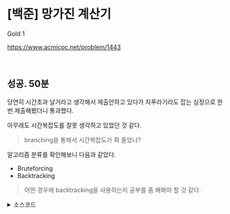 # [백준] 망가진 계산기

Gold 1

https://www.acmicpc.net/problem/1443

<br>

## 성공. 50분

당연히 시간초과 날거라고 생각해서 제출안하고 있다가 지푸라기라도 잡는 심정으로 한번 제출해봤더니 통과했다.

아무래도 시간복잡도를 잘못 생각하고 있었던 것 같다.

> branching을 통해서 시간복잡도가 확 줄었나?

알고리즘 분류를 확인해보니 다음과 같았다.

- Bruteforcing
- Backtracking

> 어떤 경우에 backtracking을 사용하는지 공부를 좀 해봐야 할 것 같다.

<details><summary>소스코드</summary>

```java
import java.io.BufferedReader;
import java.io.InputStreamReader;
import java.util.StringTokenizer;

class Main {

    int D, P;
    int maxResult;

    int recur(int num, int cnt, int mul) {
        if (cnt == P) {
            return mul;
        }
        if (num > 9) return -1;

        int ret = -1;
        for (int i = 0; i <= P - cnt; i++) {
            ret = Math.max(ret, recur(num + 1, cnt + i, mul));
            mul *= num;
            if(mul > maxResult) break;
        }
        return ret;
    }

    int f() {
        int minResult = (1 << P);
        if (minResult > maxResult) return -1;

        return recur(2, 0, 1);
    }

    void run() throws Exception {
        BufferedReader br = new BufferedReader(new InputStreamReader(System.in));
        StringBuilder sb = new StringBuilder();

        StringTokenizer st = new StringTokenizer(br.readLine());
        D = Integer.parseInt(st.nextToken());
        P = Integer.parseInt(st.nextToken());

        maxResult = (int) Math.pow(10, D) - 1;
        int answer = f();
        System.out.println(answer);

        br.close();
    }

    public static void main(String[] args) throws Exception {
        new Main().run();
    }
}
```

</details>